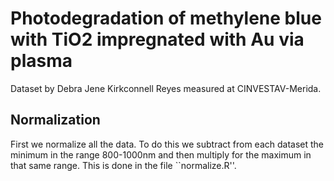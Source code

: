 
Photodegradation of methylene blue with TiO2 impregnated with Au via plasma
===========================================================================

Dataset by Debra Jene Kirkconnell Reyes measured at CINVESTAV-Merida.

## Normalization

First we normalize all the data. To do this we subtract from each dataset the minimum in the range 800-1000nm and then multiply for the maximum in that same range. This is done in the file ``normalize.R''.
